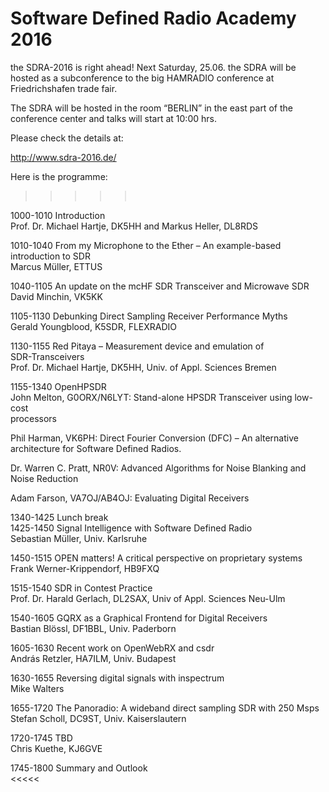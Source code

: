 
# Software Defined Radio Academy 2016

the SDRA-2016 is right ahead! Next Saturday, 25.06. the SDRA will be<br />
hosted as a subconference to the big HAMRADIO conference at<br />
Friedrichshafen trade fair.

The SDRA will be hosted in the room &#8220;BERLIN&#8221; in the east part of the<br />
conference center and talks will start at 10:00 hrs.

Please check the details at:

 http://www.sdra-2016.de/

Here is the programme:

>>>>><br />
1000-1010 Introduction<br />
Prof. Dr. Michael Hartje, DK5HH and Markus Heller, DL8RDS

1010-1040 From my Microphone to the Ether – An example-based<br />
introduction to SDR<br />
Marcus Müller, ETTUS

1040-1105 An update on the mcHF SDR Transceiver and Microwave SDR<br />
David Minchin, VK5KK

1105-1130 Debunking Direct Sampling Receiver Performance Myths<br />
Gerald Youngblood, K5SDR, FLEXRADIO

1130-1155 Red Pitaya &#8211; Measurement device and emulation of<br />
SDR-Transceivers<br />
Prof. Dr. Michael Hartje, DK5HH, Univ. of Appl. Sciences Bremen

1155-1340 OpenHPSDR<br />
John Melton, G0ORX/N6LYT: Stand-alone HPSDR Transceiver using low-cost<br />
processors

Phil Harman, VK6PH: Direct Fourier Conversion (DFC) – An alternative<br />
architecture for Software Defined Radios.

Dr. Warren C. Pratt, NR0V: Advanced Algorithms for Noise Blanking and<br />
Noise Reduction

Adam Farson, VA7OJ/AB4OJ: Evaluating Digital Receivers

1340-1425 Lunch break<br />
1425-1450 Signal Intelligence with Software Defined Radio<br />
Sebastian Müller, Univ. Karlsruhe

1450-1515 OPEN matters! A critical perspective on proprietary systems<br />
Frank Werner-Krippendorf, HB9FXQ

1515-1540 SDR in Contest Practice<br />
Prof. Dr. Harald Gerlach, DL2SAX, Univ of Appl. Sciences Neu-Ulm

1540-1605 GQRX as a Graphical Frontend for Digital Receivers<br />
Bastian Blössl, DF1BBL, Univ. Paderborn

1605-1630 Recent work on OpenWebRX and csdr<br />
András Retzler, HA7ILM, Univ. Budapest

1630-1655 Reversing digital signals with inspectrum<br />
Mike Walters

1655-1720 The Panoradio: A wideband direct sampling SDR with 250 Msps<br />
Stefan Scholl, DC9ST, Univ. Kaiserslautern

1720-1745 TBD<br />
Chris Kuethe, KJ6GVE

1745-1800 Summary and Outlook<br />
<<<<<

